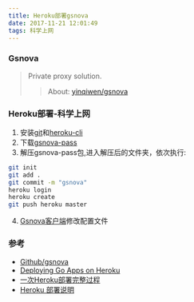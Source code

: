 ```yaml
---
title: Heroku部署gsnova
date: 2017-11-21 12:01:49
tags: 科学上网
---
```

### Gsnova
> Private proxy solution.  
>> About: [yinqiwen/gsnova](https://github.com/yinqiwen/gsnova)  

<!--more-->
  
### Heroku部署-科学上网
1. 安装[git](https://git-scm.com/book/zh/v2/%E8%B5%B7%E6%AD%A5-%E5%AE%89%E8%A3%85-Git)和[heroku-cli](https://devcenter.heroku.com/articles/heroku-cli)  
2. 下载[gsnova-pass](https://github.com/yinqiwen/gsnova/releases)
3. 解压gsnova-pass包,进入解压后的文件夹，依次执行:  
```Bash
git init
git add .
git commit -m "gsnova"
heroku login
heroku create
git push heroku master
```  
4. [Gsnova客户端](https://github.com/yinqiwen/gsnova/releases)修改配置文件  

### 参考
* [Github/gsnova](https://github.com/yinqiwen/gsnova)
* [Deploying Go Apps on Heroku](https://devcenter.heroku.com/articles/deploying-go)
* [一次Heroku部署完整过程](http://xpleaf.blog.51cto.com/9315560/1739940)
* [Heroku 部署说明](http://limodou.github.io/uliweb-doc/zh_CN/heroku.html)
